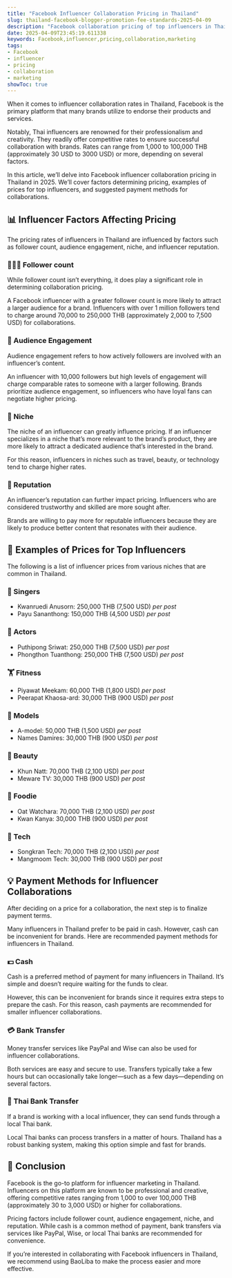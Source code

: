 ```yaml
---
title: "Facebook Influencer Collaboration Pricing in Thailand"
slug: thailand-facebook-blogger-promotion-fee-standards-2025-04-09
description: "Facebook collaboration pricing of top influencers in Thailand in 2025."
date: 2025-04-09T23:45:19.611338
keywords: Facebook,influencer,pricing,collaboration,marketing
tags:
- Facebook
- influencer
- pricing
- collaboration
- marketing
showToc: true
---
```


When it comes to influencer collaboration rates in Thailand, Facebook is the primary platform that many brands utilize to endorse their products and services. 

Notably, Thai influencers are renowned for their professionalism and creativity. They readily offer competitive rates to ensure successful collaboration with brands. Rates can range from 1,000 to 100,000 THB (approximately 30 USD to 3000 USD) or more, depending on several factors.

In this article, we’ll delve into Facebook influencer collaboration pricing in Thailand in 2025. We’ll cover factors determining pricing, examples of prices for top influencers, and suggested payment methods for collaborations.


## 📊 Influencer Factors Affecting Pricing


The pricing rates of influencers in Thailand are influenced by factors such as follower count, audience engagement, niche, and influencer reputation.


### 🧑‍🤝‍🧑 Follower count

While follower count isn’t everything, it does play a significant role in determining collaboration pricing. 

A Facebook influencer with a greater follower count is more likely to attract a larger audience for a brand. Influencers with over 1 million followers tend to charge around 70,000 to 250,000 THB (approximately 2,000 to 7,500 USD) for collaborations. 


### 💬 Audience Engagement 

Audience engagement refers to how actively followers are involved with an influencer’s content. 

An influencer with 10,000 followers but high levels of engagement will charge comparable rates to someone with a larger following. Brands prioritize audience engagement, so influencers who have loyal fans can negotiate higher pricing.


### 📌 Niche

The niche of an influencer can greatly influence pricing. If an influencer specializes in a niche that’s more relevant to the brand’s product, they are more likely to attract a dedicated audience that’s interested in the brand. 

For this reason, influencers in niches such as travel, beauty, or technology tend to charge higher rates. 


### 🙌 Reputation

An influencer’s reputation can further impact pricing. Influencers who are considered trustworthy and skilled are more sought after. 

Brands are willing to pay more for reputable influencers because they are likely to produce better content that resonates with their audience.


## 📢 Examples of Prices for Top Influencers

The following is a list of influencer prices from various niches that are common in Thailand.


### 🎤 Singers

- Kwanruedi Anusorn: 250,000 THB (7,500 USD) *per post*
- Payu Sananthong: 150,000 THB (4,500 USD) *per post*


### 🎥 Actors

- Puthipong Sriwat: 250,000 THB (7,500 USD) *per post*
- Phongthon Tuanthong: 250,000 THB (7,500 USD) *per post*


### 🏋 Fitness

- Piyawat Meekam: 60,000 THB (1,800 USD) *per post*
- Peerapat Khaosa-ard: 30,000 THB (900 USD) *per post*


### 💃 Models

- A-model: 50,000 THB (1,500 USD) *per post*
- Names Damires: 30,000 THB (900 USD) *per post*


### 👒 Beauty

- Khun Natt: 70,000 THB (2,100 USD) *per post*
- Meware TV: 30,000 THB (900 USD) *per post*


### 🍔 Foodie

- Oat Watchara: 70,000 THB (2,100 USD) *per post*
- Kwan Kanya: 30,000 THB (900 USD) *per post*


### 📱 Tech

- Songkran Tech: 70,000 THB (2,100 USD) *per post*
- Mangmoom Tech: 30,000 THB (900 USD) *per post*


## 💡 Payment Methods for Influencer Collaborations

After deciding on a price for a collaboration, the next step is to finalize payment terms. 

Many influencers in Thailand prefer to be paid in cash. However, cash can be inconvenient for brands. Here are recommended payment methods for influencers in Thailand.


### 💵 Cash

Cash is a preferred method of payment for many influencers in Thailand. It’s simple and doesn’t require waiting for the funds to clear. 

However, this can be inconvenient for brands since it requires extra steps to prepare the cash. For this reason, cash payments are recommended for smaller influencer collaborations. 


### 💳 Bank Transfer

Money transfer services like PayPal and Wise can also be used for influencer collaborations. 

Both services are easy and secure to use. Transfers typically take a few hours but can occasionally take longer—such as a few days—depending on several factors.


### 🏦 Thai Bank Transfer

If a brand is working with a local influencer, they can send funds through a local Thai bank. 

Local Thai banks can process transfers in a matter of hours. Thailand has a robust banking system, making this option simple and fast for brands.


## 📢 Conclusion

Facebook is the go-to platform for influencer marketing in Thailand. Influencers on this platform are known to be professional and creative, offering competitive rates ranging from 1,000 to over 100,000 THB (approximately 30 to 3,000 USD) or higher for collaborations. 

Pricing factors include follower count, audience engagement, niche, and reputation. While cash is a common method of payment, bank transfers via services like PayPal, Wise, or local Thai banks are recommended for convenience.

If you’re interested in collaborating with Facebook influencers in Thailand, we recommend using BaoLiba to make the process easier and more effective.